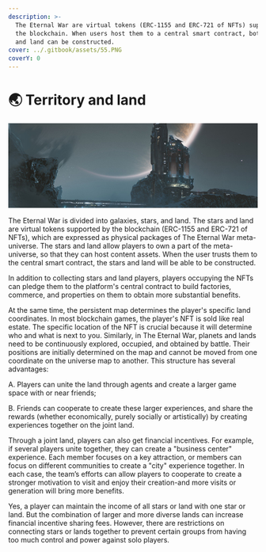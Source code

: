 ```yaml
---
description: >-
  The Eternal War are virtual tokens (ERC-1155 and ERC-721 of NFTs) supported by
  the blockchain. When users host them to a central smart contract, both stars
  and land can be constructed.
cover: ../.gitbook/assets/55.PNG
coverY: 0
---
```


# 🌏 Territory and land



![](../.gitbook/assets/56.PNG)

The Eternal War is divided into galaxies, stars, and land. The stars and land are virtual tokens supported by the blockchain (ERC-1155 and ERC-721 of NFTs), which are expressed as physical packages of The Eternal War meta-universe. The stars and land allow players to own a part of the meta-universe, so that they can host content assets. When the user trusts them to the central smart contract, the stars and land will be able to be constructed.

In addition to collecting stars and land players, players occupying the NFTs can pledge them to the platform's central contract to build factories, commerce, and properties on them to obtain more substantial benefits.

At the same time, the persistent map determines the player's specific land coordinates. In most blockchain games, the player's NFT is sold like real estate. The specific location of the NFT is crucial because it will determine who and what is next to you. Similarly, in The Eternal War, planets and lands need to be continuously explored, occupied, and obtained by battle. Their positions are initially determined on the map and cannot be moved from one coordinate on the universe map to another. This structure has several advantages:

A. Players can unite the land through agents and create a larger game space with or near friends;

B. Friends can cooperate to create these larger experiences, and share the rewards (whether economically, purely socially or artistically) by creating experiences together on the joint land.

Through a joint land, players can also get financial incentives. For example, if several players unite together, they can create a "business center" experience. Each member focuses on a key attraction, or members can focus on different communities to create a "city" experience together. In each case, the team’s efforts can allow players to cooperate to create a stronger motivation to visit and enjoy their creation-and more visits or generation will bring more benefits.

Yes, a player can maintain the income of all stars or land with one star or land. But the combination of larger and more diverse lands can increase financial incentive sharing fees. However, there are restrictions on connecting stars or lands together to prevent certain groups from having too much control and power against solo players.

